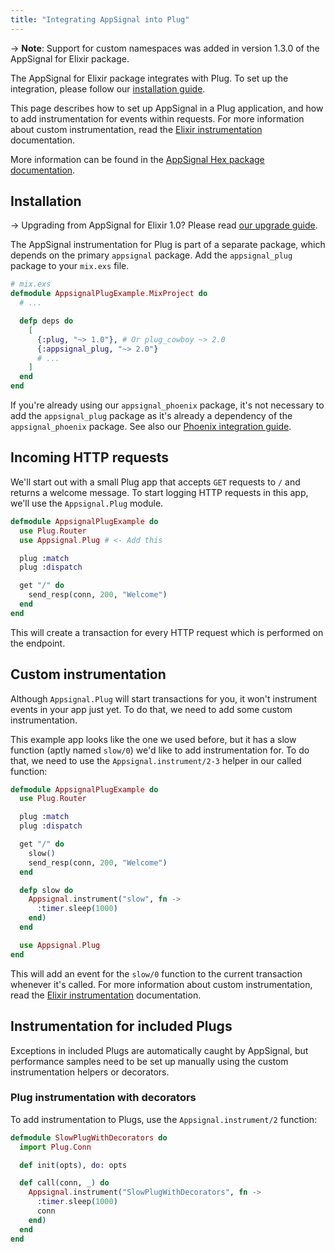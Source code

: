 ```yaml
---
title: "Integrating AppSignal into Plug"
---
```


-> **Note**: Support for custom namespaces was added in version 1.3.0 of the
   AppSignal for Elixir package.

The AppSignal for Elixir package integrates with Plug. To set up the
integration, please follow our [installation guide](/elixir/installation.html).

This page describes how to set up AppSignal in a Plug application, and how to
add instrumentation for events within requests. For more information about
custom instrumentation, read the [Elixir
instrumentation](/elixir/instrumentation/index.html) documentation.

More information can be found in the [AppSignal Hex package
documentation][hex-appsignal].

## Installation

-> Upgrading from AppSignal for Elixir 1.0? Please read [our upgrade guide](/elixir/installation/upgrading-from-1.x-to-2.x.html).

The AppSignal instrumentation for Plug is part of a separate package, which depends on the primary `appsignal` package. Add the `appsignal_plug` package to your `mix.exs` file.

```elixir
# mix.exs
defmodule AppsignalPlugExample.MixProject do
  # ...

  defp deps do
    [
      {:plug, "~> 1.0"}, # Or plug_cowboy ~> 2.0
      {:appsignal_plug, "~> 2.0"}
      # ...
    ]
  end
end
```

If you're already using our `appsignal_phoenix` package, it's not necessary to add the `appsignal_plug` package as it's already a dependency of the `appsignal_phoenix` package. See also our [Phoenix integration guide](phoenix.html).

## Incoming HTTP requests

We'll start out with a small Plug app that accepts `GET` requests to `/` and
returns a welcome message. To start logging HTTP requests in this app, we'll
use the `Appsignal.Plug` module.

``` elixir
defmodule AppsignalPlugExample do
  use Plug.Router
  use Appsignal.Plug # <- Add this

  plug :match
  plug :dispatch

  get "/" do
    send_resp(conn, 200, "Welcome")
  end
end
```

This will create a transaction for every HTTP request which is performed on the
endpoint.

## Custom instrumentation

Although `Appsignal.Plug` will start transactions for you, it won't instrument
events in your app just yet. To do that, we need to add some custom
instrumentation.

This example app looks like the one we used before, but it has a slow function
(aptly named `slow/0`) we'd like to add instrumentation for. To do that, we need
to use the `Appsignal.instrument/2-3` helper in our called function:

``` elixir
defmodule AppsignalPlugExample do
  use Plug.Router

  plug :match
  plug :dispatch

  get "/" do
    slow()
    send_resp(conn, 200, "Welcome")
  end

  defp slow do
    Appsignal.instrument("slow", fn ->
      :timer.sleep(1000)
    end)
  end

  use Appsignal.Plug
end
```

This will add an event for the `slow/0` function to the current transaction
whenever it's called. For more information about custom instrumentation, read
the [Elixir instrumentation](/elixir/instrumentation/index.html) documentation.

## Instrumentation for included Plugs

Exceptions in included Plugs are automatically caught by AppSignal, but
performance samples need to be set up manually using the custom instrumentation
helpers or decorators.

### Plug instrumentation with decorators

To add instrumentation to Plugs, use the `Appsignal.instrument/2` function:

``` elixir
defmodule SlowPlugWithDecorators do
  import Plug.Conn

  def init(opts), do: opts

  def call(conn, _) do
    Appsignal.instrument("SlowPlugWithDecorators", fn ->
      :timer.sleep(1000)
      conn
    end)
  end
end
```
[hex-appsignal]: https://hexdocs.pm/appsignal/
